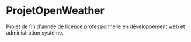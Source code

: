 # ProjetOpenWeather
Projet de fin d'année de licence professionnelle en développement web et administration système.
